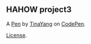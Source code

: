 HAHOW project3
--------------


A [Pen](https://codepen.io/TinaYang/pen/vdjxLj) by [TinaYang](https://codepen.io/TinaYang) on [CodePen](https://codepen.io).

[License](https://codepen.io/TinaYang/pen/vdjxLj/license).